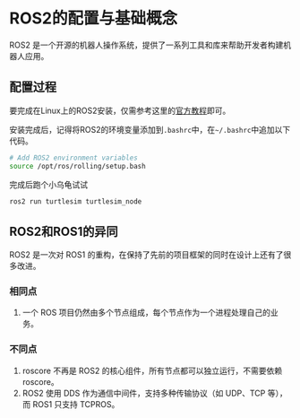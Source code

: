 # ROS2的配置与基础概念

ROS2 是一个开源的机器人操作系统，提供了一系列工具和库来帮助开发者构建机器人应用。

## 配置过程

要完成在Linux上的ROS2安装，仅需参考这里的[官方教程](https://docs.ros.org/en/rolling/Installation/Ubuntu-Install-Debs.html#)即可。

安装完成后，记得将ROS2的环境变量添加到`.bashrc`中，在`~/.bashrc`中追加以下代码。

```bash
# Add ROS2 environment variables
source /opt/ros/rolling/setup.bash
```

完成后跑个小乌龟试试

```bash
ros2 run turtlesim turtlesim_node
```

## ROS2和ROS1的异同

ROS2 是一次对 ROS1 的重构，在保持了先前的项目框架的同时在设计上还有了很多改进。

### 相同点
1. 一个 ROS 项目仍然由多个节点组成，每个节点作为一个进程处理自己的业务。

### 不同点
1. roscore 不再是 ROS2 的核心组件，所有节点都可以独立运行，不需要依赖 roscore。
2. ROS2 使用 DDS 作为通信中间件，支持多种传输协议（如 UDP、TCP 等），而 ROS1 只支持 TCPROS。

